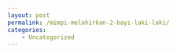 ```yaml
---
layout: post
permalink: /mimpi-melahirkan-2-bayi-laki-laki/
categories:
    - Uncategorized
---
```


